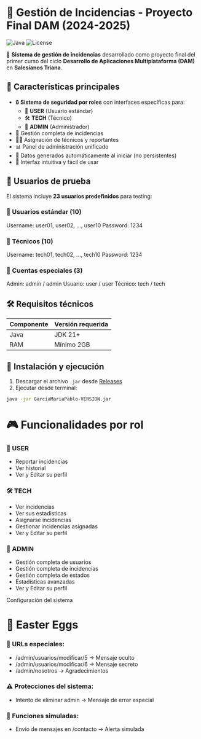 # 🚀 Gestión de Incidencias - Proyecto Final DAM (2024-2025)

![Java](https://img.shields.io/badge/Java-21%2B-orange?style=flat-square&logo=java)
![License](https://img.shields.io/badge/License-MIT-blue?style=flat-square)

🔧 **Sistema de gestión de incidencias** desarrollado como proyecto final del primer curso del ciclo **Desarrollo de Aplicaciones Multiplataforma (DAM)** en **Salesianos Triana**.

## 🌟 Características principales

- 🔒 **Sistema de seguridad por roles** con interfaces específicas para:
  - 👤 **USER** (Usuario estándar)
  - 🛠️ **TECH** (Técnico)
  - 👑 **ADMIN** (Administrador)
- 📝 Gestión completa de incidencias
- 👨‍💻 Asignación de técnicos y reportantes
- 📊 Panel de administración unificado
- 🔄 Datos generados automáticamente al iniciar (no persistentes)
- 🎨 Interfaz intuitiva y fácil de usar

## 👥 Usuarios de prueba

El sistema incluye **23 usuarios predefinidos** para testing:

### 🔹 Usuarios estándar (10)
Username: user01, user02, ..., user10
Password: 1234


### 🔧 Técnicos (10)
Username: tech01, tech02, ..., tech10
Password: 1234


### 👑 Cuentas especiales (3)
Admin: admin / admin
Usuario: user / user
Técnico: tech / tech


## 🛠 Requisitos técnicos

| Componente | Versión requerida |
|------------|------------------|
| Java       | JDK 21+          |
| RAM        | Mínimo 2GB       |

## 🚀 Instalación y ejecución

1. Descargar el archivo `.jar` desde [Releases](https://github.com/Kuro-0-0/TFC-DAM1/releases)
2. Ejecutar desde terminal:
```bash
java -jar GarciaMariaPablo-VERSION.jar
```
# 🎮 Funcionalidades por rol
### 👤 USER
- Reportar incidencias
- Ver historial
- Ver y Editar su perfil

### 🛠️ TECH
- Ver incidencias
- Ver sus estadisticas
- Asignarse incidencias
- Gestionar incidencias asignadas
- Ver y Editar su perfil

### 👑 ADMIN
- Gestión completa de usuarios
- Gestión completa de incidencias
- Gestión completa de estados
- Estadísticas avanzadas
- Ver y Editar su perfil


Configuración del sistema

# 🥚 Easter Eggs
### 🔧 URLs especiales:

- /admin/usuarios/modificar/5  → Mensaje oculto
- /admin/usuarios/modificar/6  → Mensaje secreto
- /admin/nosotros             → Agradecimientos
### ⚠️ Protecciones del sistema:

- Intento de eliminar admin → Mensaje de error especial

### 🤖 Funciones simuladas:
- Envío de mensajes en /contacto → Alerta simulada
